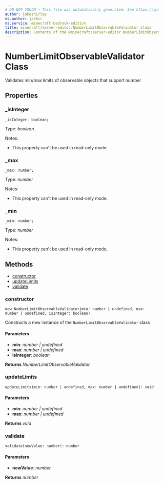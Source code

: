 ```yaml
---
# DO NOT TOUCH — This file was automatically generated. See https://github.com/mojang/minecraftapidocsgenerator to modify descriptions, examples, etc.
author: jakeshirley
ms.author: jashir
ms.service: minecraft-bedrock-edition
title: minecraft/server-editor.NumberLimitObservableValidator Class
description: Contents of the @minecraft/server-editor.NumberLimitObservableValidator class.
---
```

# NumberLimitObservableValidator Class

Validates min/max limits of observable objects that support number

## Properties

### **_isInteger**
`_isInteger: boolean;`

Type: *boolean*

Notes:
  - This property can't be used in read-only mode.

### **_max**
`_max: number;`

Type: *number*

Notes:
  - This property can't be used in read-only mode.

### **_min**
`_min: number;`

Type: *number*

Notes:
  - This property can't be used in read-only mode.

## Methods
- [constructor](#(constructor))
- [updateLimits](#updatelimits)
- [validate](#validate)

### **constructor**
`
new NumberLimitObservableValidator(min: number | undefined, max: number | undefined, isInteger: boolean)
`

Constructs a new instance of the `NumberLimitObservableValidator` class

#### **Parameters**
- **min**: *number | undefined*
- **max**: *number | undefined*
- **isInteger**: *boolean*

**Returns** *NumberLimitObservableValidator*

### **updateLimits**
`
updateLimits(min: number | undefined, max: number | undefined): void
`

#### **Parameters**
- **min**: *number | undefined*
- **max**: *number | undefined*

**Returns** *void*

### **validate**
`
validate(newValue: number): number
`

#### **Parameters**
- **newValue**: *number*

**Returns** *number*
